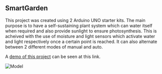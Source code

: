 ## SmartGarden
This project was created using 2 Arduino UNO starter kits. The main purpose is to have a self-sustaining plant system which can water itself when required and also provide sunlight to ensure photosynthesis. This is acheived with the use of moisture and light sensors which activate water and light respectively once a certain point is reached. It can also alternate between 2 different modes of manual and auto. 

A [demo of this project](https://youtu.be/JCjzglzV1n8/) can be seen at this link.

![Model](/LiquidCrystal_74HC595-1.0.0/extras/IMG_0681.PNG)
